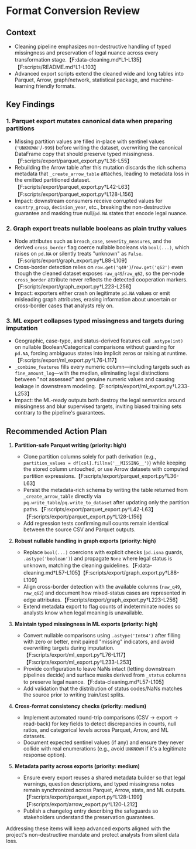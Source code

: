 # Format Conversion Review

## Context
- Cleaning pipeline emphasizes non-destructive handling of typed missingness and preservation of legal nuance across every transformation stage.【F:data-cleaning.md†L1-L135】【F:scripts/README.md†L1-L103】
- Advanced export scripts extend the cleaned wide and long tables into Parquet, Arrow, graph/network, statistical package, and machine-learning friendly formats.

## Key Findings

### 1. Parquet export mutates canonical data when preparing partitions
- Missing partition values are filled in-place with sentinel values (`'UNKNOWN'`/`-999`) before writing the dataset, overwriting the canonical DataFrame copy that should preserve typed missingness.【F:scripts/export/parquet_export.py†L36-L55】
- Rebuilding the Arrow table after this mutation discards the rich schema metadata that `_create_arrow_table` attaches, leading to metadata loss in the emitted partitioned dataset.【F:scripts/export/parquet_export.py†L42-L63】【F:scripts/export/parquet_export.py†L128-L156】
- Impact: downstream consumers receive corrupted values for `country_group`, `decision_year`, etc., breaking the non-destructive guarantee and masking true null/`pd.NA` states that encode legal nuance.

### 2. Graph export treats nullable booleans as plain truthy values
- Node attributes such as `breach_case`, `severity_measures`, and the derived `cross_border` flag coerce nullable booleans via `bool(...)`, which raises on `pd.NA` or silently treats "unknown" as `False`.【F:scripts/export/graph_export.py†L88-L109】
- Cross-border detection relies on `row.get('q49')`/`row.get('q62')` even though the cleaned dataset exposes `raw_q49`/`raw_q62`, so the per-node `cross_border` attribute never reflects the detected cooperation markers.【F:scripts/export/graph_export.py†L223-L256】
- Impact: exporters either crash on legitimate `pd.NA` values or emit misleading graph attributes, erasing information about uncertain or cross-border cases that analysts rely on.

### 3. ML export collapses typed missingness and targets during imputation
- Geographic, case-type, and status-derived features call `.astype(int)` on nullable Boolean/Categorical comparisons without guarding for `pd.NA`, forcing ambiguous states into implicit zeros or raising at runtime.【F:scripts/export/ml_export.py†L76-L117】
- `_combine_features` fills every numeric column—including targets such as `fine_amount_log`—with the median, eliminating legal distinctions between "not assessed" and genuine numeric values and causing leakage in downstream modeling.【F:scripts/export/ml_export.py†L233-L253】
- Impact: the ML-ready outputs both destroy the legal semantics around missingness and blur supervised targets, inviting biased training sets contrary to the pipeline's guarantees.

## Recommended Action Plan

1. **Partition-safe Parquet writing (priority: high)**
   - Clone partition columns solely for path derivation (e.g., `partition_values = df[col].fillna('__MISSING__')`) while keeping the stored column untouched, or use Arrow datasets with computed partition expressions.【F:scripts/export/parquet_export.py†L36-L63】
   - Persist the metadata-rich schema by writing the table returned from `_create_arrow_table` directly via `pq.write_table`/`pq.write_to_dataset` after updating only the partition paths.【F:scripts/export/parquet_export.py†L42-L63】【F:scripts/export/parquet_export.py†L128-L156】
   - Add regression tests confirming null counts remain identical between the source CSV and Parquet outputs.

2. **Robust nullable handling in graph exports (priority: high)**
   - Replace `bool(...)` coercions with explicit checks (`pd.isna` guards, `.astype('boolean')`) and propagate `None` where legal status is unknown, matching the cleaning guidelines.【F:data-cleaning.md†L57-L105】【F:scripts/export/graph_export.py†L88-L109】
   - Align cross-border detection with the available columns (`raw_q49`, `raw_q62`) and document how mixed-status cases are represented in edge attributes.【F:scripts/export/graph_export.py†L223-L256】
   - Extend metadata export to flag counts of indeterminate nodes so analysts know when legal meaning is unavailable.

3. **Maintain typed missingness in ML exports (priority: high)**
   - Convert nullable comparisons using `.astype('Int64')` after filling with zero or better, emit paired "missing" indicators, and avoid overwriting targets during imputation.【F:scripts/export/ml_export.py†L76-L117】【F:scripts/export/ml_export.py†L233-L253】
   - Provide configuration to leave NaNs intact (letting downstream pipelines decide) and surface masks derived from `_status` columns to preserve legal nuance.【F:data-cleaning.md†L57-L105】
   - Add validation that the distribution of status codes/NaNs matches the source prior to writing train/test splits.

4. **Cross-format consistency checks (priority: medium)**
   - Implement automated round-trip comparisons (CSV → export → read-back) for key fields to detect discrepancies in counts, null ratios, and categorical levels across Parquet, Arrow, and ML datasets.
   - Document expected sentinel values (if any) and ensure they never collide with real enumerations (e.g., avoid `UNKNOWN` if it's a legitimate response option).

5. **Metadata parity across exports (priority: medium)**
   - Ensure every export reuses a shared metadata builder so that legal warnings, question descriptions, and typed missingness notes remain synchronized across Parquet, Arrow, stats, and ML outputs.【F:scripts/export/parquet_export.py†L128-L199】【F:scripts/export/arrow_export.py†L120-L212】
   - Publish a changelog entry describing the safeguards so stakeholders understand the preservation guarantees.

Addressing these items will keep advanced exports aligned with the project's non-destructive mandate and protect analysts from silent data loss.
